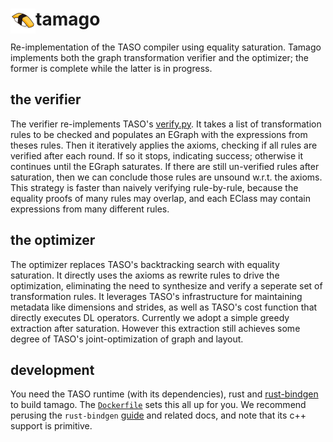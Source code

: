 # tamago <img src="eggsushi.png" alt="egg sushi" height="40" align="left"/>
Re-implementation of the TASO compiler using equality saturation. Tamago implements
both the graph transformation verifier and the optimizer; the former is complete while
the latter is in progress. 

## the verifier
The verifier re-implements TASO's [verify.py](https://github.com/jiazhihao/TASO/blob/master/verify/verify.py). 
It takes a list of 
transformation rules to be checked and populates an EGraph with the expressions from
theses rules. Then it iteratively applies the axioms, checking if all rules are verified
after each round. If so it stops, indicating success; otherwise it continues until the 
EGraph saturates. If there are still un-verified rules after saturation, then we can 
conclude those rules are unsound w.r.t. the axioms. This strategy is faster than naively
verifying rule-by-rule, because the equality proofs of many rules may overlap, and each
EClass may contain expressions from many different rules. 

## the optimizer
The optimizer replaces TASO's backtracking search with equality saturation. It directly 
uses the axioms as rewrite rules to drive the optimization, eliminating the need to
synthesize and verify a seperate set of transformation rules. It leverages TASO's
infrastructure for maintaining metadata like dimensions and strides, as well as TASO's cost
function that directly executes DL operators. Currently we adopt a simple greedy extraction
after saturation. However this extraction still achieves some degree of TASO's joint-optimization
of graph and layout. 

## development
You need the TASO runtime (with its dependencies), rust and 
[rust-bindgen](https://github.com/rust-lang/rust-bindgen) to build tamago. The 
[`Dockerfile`](Dockerfile) sets this all up for you. We recommend perusing the
`rust-bindgen` [guide](https://rust-lang.github.io/rust-bindgen/) and related 
docs, and note that its c++ support is primitive. 
